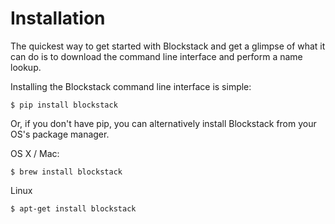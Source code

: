 # Installation

The quickest way to get started with Blockstack and get a glimpse of what it can do is to download the command line interface and perform a name lookup.

Installing the Blockstack command line interface is simple:

    $ pip install blockstack

Or, if you don't have pip, you can alternatively install Blockstack from your OS's package manager.

OS X / Mac:

    $ brew install blockstack

Linux

    $ apt-get install blockstack
